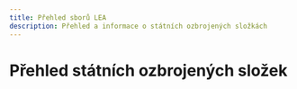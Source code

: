 ```yaml
---
title: Přehled sborů LEA
description: Přehled a informace o státních ozbrojených složkách
---
```

<script setup>
  const gAds = import.meta.env.VITE_GADS;
</script>

# Přehled státních ozbrojených složek

<!-- content -->
